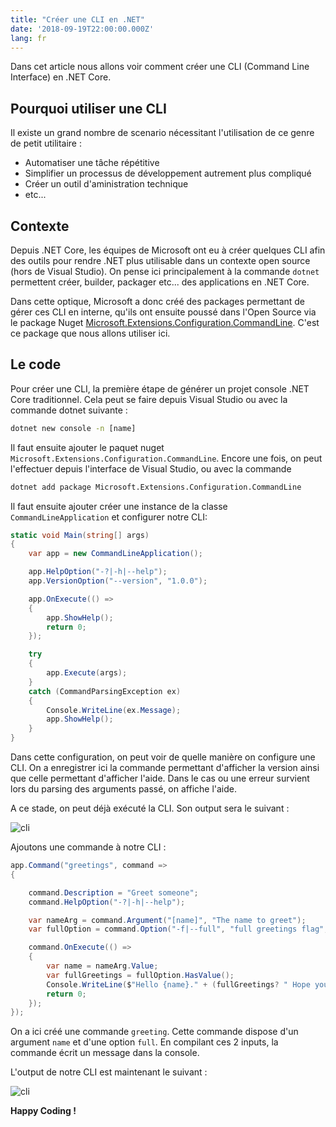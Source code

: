 ```yaml
---
title: "Créer une CLI en .NET"
date: '2018-09-19T22:00:00.000Z'
lang: fr
---
```

Dans cet article nous allons voir comment créer une CLI (Command Line Interface) en .NET Core.

## Pourquoi utiliser une CLI

Il existe un grand nombre de scenario nécessitant l'utilisation de ce genre de petit utilitaire : 
- Automatiser une tâche répétitive
- Simplifier un processus de développement autrement plus compliqué
- Créer un outil d'aministration technique
- etc...

## Contexte

Depuis .NET Core, les équipes de Microsoft ont eu à créer quelques CLI afin des outils pour rendre .NET plus utilisable dans un contexte open source (hors de Visual Studio). On pense ici principalement à la commande `dotnet` permettent créer, builder, packager etc... des applications en .NET Core.

Dans cette optique, Microsoft a donc créé des packages permettant de gérer ces CLI en interne, qu'ils ont ensuite poussé dans l'Open Source via le package Nuget [Microsoft.Extensions.Configuration.CommandLine](https://www.nuget.org/packages/Microsoft.Extensions.Configuration.CommandLine/). C'est ce package que nous allons utiliser ici.  

## Le code

Pour créer une CLI, la première étape de générer un projet console .NET Core traditionnel. Cela peut se faire depuis Visual Studio ou avec la commande dotnet suivante : 
```cmd
dotnet new console -n [name]
```
Il faut ensuite ajouter le paquet nuget  `Microsoft.Extensions.Configuration.CommandLine`. Encore une fois, on peut l'effectuer depuis l'interface de Visual Studio, ou avec la commande 
```cmd
dotnet add package Microsoft.Extensions.Configuration.CommandLine
```

Il faut ensuite ajouter créer une instance de la classe `CommandLineApplication` et configurer notre CLI: 
```csharp
static void Main(string[] args)
{
    var app = new CommandLineApplication();

    app.HelpOption("-?|-h|--help");
    app.VersionOption("--version", "1.0.0");

    app.OnExecute(() =>
    {
        app.ShowHelp();
        return 0;
    });

    try
    {
        app.Execute(args);
    }
    catch (CommandParsingException ex)
    {
        Console.WriteLine(ex.Message);
        app.ShowHelp();
    }
}
```
Dans cette configuration, on peut voir de quelle manière on configure une CLI. On a enregistrer ici la commande permettant d'afficher la version ainsi que celle permettant d'afficher l'aide. Dans le cas ou une erreur survient lors du parsing des arguments passé, on affiche l'aide.

A ce stade, on peut déjà exécuté  la CLI. Son output sera le suivant : 

![cli](https://i.imgur.com/79Bpmjv.png)

Ajoutons une commande à notre CLI : 

```csharp
app.Command("greetings", command =>
{

    command.Description = "Greet someone";
    command.HelpOption("-?|-h|--help"); 

    var nameArg = command.Argument("[name]", "The name to greet");
    var fullOption = command.Option("-f|--full", "full greetings flag", CommandOptionType.NoValue);

    command.OnExecute(() =>
    {
        var name = nameArg.Value;
        var fullGreetings = fullOption.HasValue();
        Console.WriteLine($"Hello {name}." + (fullGreetings? " Hope you're fine !" : ""));
        return 0;
    });
});
```

On a ici créé une commande `greeting`. Cette commande dispose d'un argument `name` et d'une option `full`. En compilant ces 2 inputs, la commande écrit un message dans la console. 

L'output de notre CLI est maintenant le suivant :

![cli](https://i.imgur.com/BXgKyuk.png)

**Happy Coding !**
 